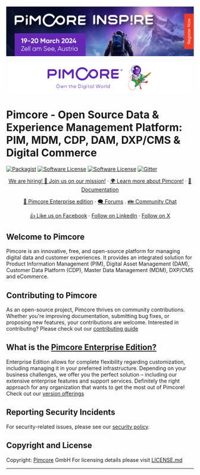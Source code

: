 [![Pimcore Inspire 2024 - A Must-Attend Conference for Pimcore Developers!](/img/inspire-2024.png)](https://pimcore.com/en/resources/events/inspire-2024)
    

![Pimcore - Own the digital World](/img/logo-readme.svg)

# Pimcore - Open Source Data & Experience Management Platform: PIM, MDM, CDP, DAM, DXP/CMS & Digital Commerce

<p align="center">

[![Packagist](https://img.shields.io/packagist/v/pimcore/platform-version.svg)](https://packagist.org/packages/pimcore/pimcore)
[![Software License](https://img.shields.io/badge/license-GPLv3-brightgreen.svg?style=flat)](https://github.com/pimcore/pimcore/blob/11.x/LICENSE.md)
[![Software License](https://img.shields.io/badge/license-PCL-brightgreen.svg?style=flat)](https://github.com/pimcore/pimcore/blob/11.x/LICENSE.md)
[![Gitter](https://img.shields.io/badge/gitter-join%20chat-brightgreen.svg?style=flat)](https://gitter.im/pimcore/pimcore)

</p>

<p align="center">
  <a href="https://pimcore.com/en/careers?utm_source=github&utm_medium=readme-pimcore-pimcore&utm_campaign=careers">We are hiring! 📢 Join us on our mission!</a>
  ·
  <a href="https://pimcore.com/">🌍 Learn more about Pimcore!</a>
  ·
  <a href="https://pimcore.com/docs/">📖 Documentation</a>
</p>
<p align="center">
  <a href="https://pimcore.com/en/platform/enterprise-edition">🚀 Pimcore Enterprise edition</a>
  ·
  <a href="https://github.com/pimcore/pimcore/discussions">🗨 Forums</a>
  .
  <a href="https://gitter.im/pimcore/pimcore">👪 Community Chat</a>
  </p>
  <p align="center">
  <a href="https://www.facebook.com/pimcore">👍 Like us on Facebook</a>
  ·
  <a href="https://www.linkedin.com/company/pimcore">Follow on LinkedIn</a>
  ·
  <a href="https://x.com/pimcore">Follow on X</a>
  </p>

## Welcome to Pimcore

Pimcore is an innovative, free, and open-source platform for managing digital data and customer experiences. It provides an integrated solution for Product Information Management (PIM), Digital Asset Management (DAM), Customer Data Platform (CDP), Master Data Management (MDM), DXP/CMS and eCommerce.

## Contributing to Pimcore

As an open-source project, Pimcore thrives on community contributions. Whether you're improving documentation, submitting bug fixes, or proposing new features, your contributions are welcome. Interested in contributing? Please check out our [contributing guide](https://github.com/pimcore/pimcore/blob/11.x/CONTRIBUTING.md)

## What is the [Pimcore Enterprise Edition?](https://pimcore.com/en/platform/enterprise-edition)

Enterprise Edition allows for complete flexibility regarding customization, including managing it in your preferred infrastructure.
Depending on your business challenges, we offer you the perfect solution – including our extensive enterprise features and support services. Definitely the right approach for any organization that wants to get the most out of Pimcore!
Check out our [version offerings](https://pimcore.com/en/platform/enterprise-edition)

## Reporting Security Incidents

For security-related issues, please see our [security policy](https://github.com/pimcore/pimcore/security/policy). 

## Copyright and License

Copyright:  [Pimcore](https://www.pimcore.com/)  GmbH For licensing details please visit  [LICENSE.md](https://github.com/pimcore/pimcore/blob/11.x/LICENSE.md)

---
